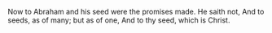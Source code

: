 Now to Abraham and his seed were the promises made. He saith not, And to seeds, as of many; but as of one, And to thy seed, which is Christ.
